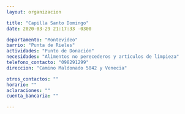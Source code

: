 ```yaml
---
layout: organizacion

title: "Capilla Santo Domingo"
date: 2020-03-29 21:17:33 -0300

departamento: "Montevideo"
barrio: "Punta de Rieles"
actividades: "Punto de Donación"
necesidades: "Alimentos no perecederos y artículos de limpieza"
telefono_contacto: "098291299"
direccion: "Camino Maldonado 5842 y Venecia"

otros_contactos: ""
horario: ""
aclaraciones: ""
cuenta_bancaria: ""

---
```

